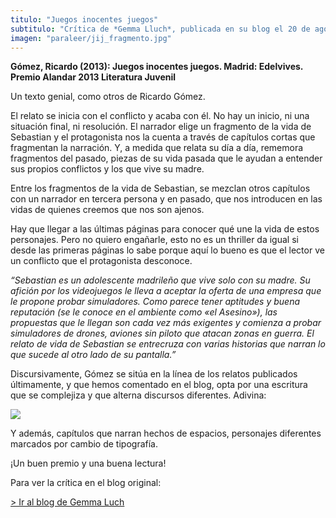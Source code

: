 ```yaml
---
titulo: "Juegos inocentes juegos"
subtitulo: "Crítica de *Gemma Lluch*, publicada en su blog el 20 de agosto de 2013."
imagen: "paraleer/jij_fragmento.jpg"
---
```

 **Gómez, Ricardo (2013): Juegos inocentes juegos. Madrid: Edelvives. Premio Alandar 2013 Literatura Juvenil**

Un texto genial, como otros de Ricardo Gómez.

El relato se inicia con el conflicto y acaba con él. No hay un inicio, ni una situación final, ni resolución. El narrador elige un fragmento de la vida de Sebastian y el protagonista nos la cuenta a través de capítulos cortas que fragmentan la narración. Y, a medida que relata su día a día, rememora fragmentos del pasado, piezas de su vida pasada que le ayudan a entender sus propios conflictos y los que vive su madre.

Entre los fragmentos de la vida de Sebastian, se mezclan otros capítulos con un narrador en tercera persona y en pasado, que nos introducen en las vidas de quienes creemos que nos son ajenos.

Hay que llegar a las últimas páginas para conocer qué une la vida de estos personajes. Pero no quiero engañarle, esto no es un thriller da igual si desde las primeras páginas lo sabe porque aquí lo bueno es que el lector ve un conflicto que el protagonista desconoce.

_“Sebastian es un adolescente madrileño que vive solo con su madre. Su afición por los videojuegos le lleva a aceptar la oferta de una empresa que le propone probar simuladores. Como parece tener aptitudes y buena reputación (se le conoce en el ambiente como «el Asesino»), las propuestas que le llegan son cada vez más exigentes y comienza a probar simuladores de drones, aviones sin piloto que atacan zonas en guerra. El relato de vida de Sebastian se entrecruza con varias historias que narran lo que sucede al otro lado de su pantalla.”_

Discursivamente, Gómez se sitúa en la línea de los relatos publicados últimamente, y que hemos comentado en el blog, opta por una escritura que se complejiza y que alterna discursos diferentes. Adivina:

![](/imagenes/paraleer/jij_gemma.png)

Y además, capítulos que narran hechos de espacios, personajes diferentes marcados por cambio de tipografía.

¡Un buen premio y una buena lectura!

Para ver la crítica en el blog original:

[> Ir al blog de Gemma Luch](http://gemmalluch.com/esp/juegos-inocentes-juegos-ricardo-gomez/)

